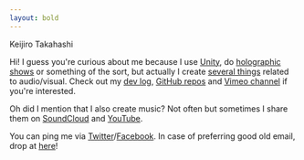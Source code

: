 ```yaml
---
layout: bold
---
```


Keijiro Takahashi

Hi! I guess you're curious about me because I use [Unity], do [holographic
shows] or something of the sort, but actually I create [several things]
related to audio/visual. Check out my [dev log], [GitHub repos] and [Vimeo
channel] if you're interested.

Oh did I mention that I also create music? Not often but sometimes I share
them on [SoundCloud] and [YouTube].

You can ping me via [Twitter]/[Facebook]. In case of preferring good old
email, drop at [here]!

[Unity]: https://unity3d.com
[holographic shows]: https://radiumsoftware.tumblr.com/tagged/vrdgh
[several things]: https://radiumsoftware.tumblr.com/archive
[dev log]: https://radiumsoftware.tumblr.com/
[GitHub repos]: https://github.com/keijiro
[Vimeo channel]: https://vimeo.com/keijiro
[Soundcloud]: https://soundcloud.com/denkitribe
[YouTube]: https://youtube.com/denkitribe
[Twitter]: https://twitter.com/_kzr
[Facebook]: https://facebook.com/keijiro-tk
[here]: mailto:keijiro@gmail.com
